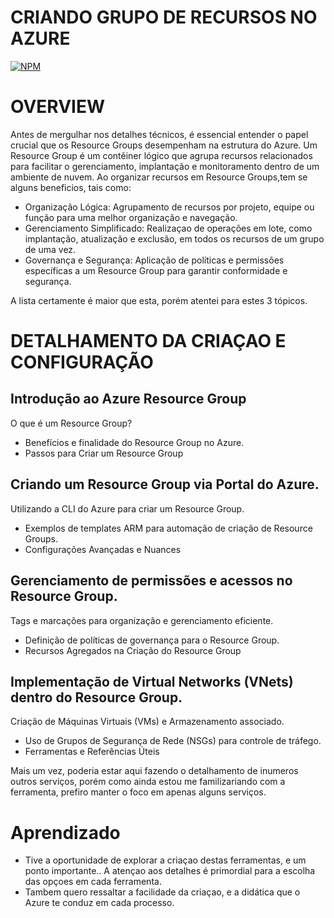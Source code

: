 # CRIANDO GRUPO DE RECURSOS NO AZURE
[![NPM](https://img.shields.io/npm/l/react)](https://github.com/Bongiorno14/Projeto_reconhecimento-_Rostos/blob/main/LICENSE) 

# OVERVIEW

Antes de mergulhar nos detalhes técnicos, é essencial entender o papel crucial que os Resource Groups desempenham na estrutura do Azure. Um Resource Group é um contêiner lógico que agrupa recursos relacionados para facilitar o gerenciamento, implantação e monitoramento dentro de um ambiente de nuvem. Ao organizar recursos em Resource Groups,tem se alguns beneficios, tais como:

- Organização Lógica: Agrupamento de recursos por projeto, equipe ou função para uma melhor organização e navegação.
- Gerenciamento Simplificado: Realizaçao de operações em lote, como implantação, atualização e exclusão, em todos os recursos de um grupo de uma vez.
- Governança e Segurança: Aplicação de políticas e permissões específicas a um Resource Group para garantir conformidade e segurança.

A lista certamente é maior que esta, porém atentei para estes 3 tópicos.

# DETALHAMENTO DA CRIAÇAO E CONFIGURAÇÃO

## Introdução ao Azure Resource Group
O que é um Resource Group?
- Benefícios e finalidade do Resource Group no Azure.
- Passos para Criar um Resource Group

## Criando um Resource Group via Portal do Azure.
Utilizando a CLI do Azure para criar um Resource Group.
- Exemplos de templates ARM para automação de criação de Resource Groups.
- Configurações Avançadas e Nuances

## Gerenciamento de permissões e acessos no Resource Group.
Tags e marcações para organização e gerenciamento eficiente.
- Definição de políticas de governança para o Resource Group.
- Recursos Agregados na Criação do Resource Group

## Implementação de Virtual Networks (VNets) dentro do Resource Group.
Criação de Máquinas Virtuais (VMs) e Armazenamento associado.
- Uso de Grupos de Segurança de Rede (NSGs) para controle de tráfego.
- Ferramentas e Referências Úteis

Mais um vez, poderia estar aqui fazendo o detalhamento de inumeros outros serviços, porém como ainda estou me familizariando com a ferramenta, prefiro manter o foco em apenas alguns serviços.

# Aprendizado

- Tive a oportunidade de explorar a criaçao destas ferramentas, e um ponto importante.. A atençao aos detalhes é primordial para a escolha das opçoes em cada ferramenta.
- Tambem quero ressaltar a facilidade da criaçao, e a didática que o Azure te conduz em cada processo.
